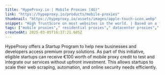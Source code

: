 ```yaml
---
title: "HypeProxy.io | Mobile Proxies (4G)"
link: "https://hypeproxy.io/products/mobile-proxies"
thumbnail: "https://hypeproxy.io/assets/images/apple-touch-icon.webp"
snippet: "High TrustScore on most websites in the world. | Based on a fully dedicated USB modem. | We're the first French provider of 4G proxies since 2019 and we offer all the features available on the market."
tags: ["mobile proxies"," residential proxies"," datacenter proxies"," 4G proxies"," 5G proxies"," web scraping"," social media automation"," sneaker botting"," SEO tools"," anonymity"," bypass restrictions"," private proxies"," secure browsing"," VPN alternative"," dedicated IP"," rotating proxies"]
createdAt: 2025-03-05T16:37:21.685Z
---
```

HypeProxy offers a Startup Program to help new businesses and developers access premium proxy solutions. As part of this initiative, eligible startups can receive €100 worth of mobile proxy credit to test and integrate our services without upfront investment. This allows startups to scale their web scraping, automation, and online security needs efficiently.
